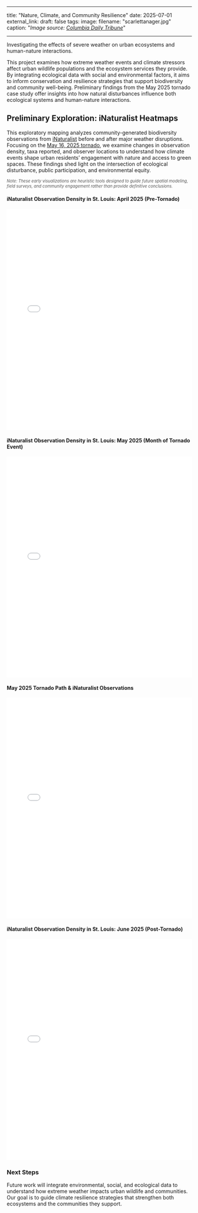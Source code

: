 
---
title: "Nature, Climate, and Community Resilience"
date: 2025-07-01
external_link: 
draft: false
tags:
image: 
  filename: "scarlettanager.jpg"
  caption: "*Image source: [Columbia Daily Tribune](https://www.columbiatribune.com/story/entertainment/human-interest/2011/06/12/colorful-songful-seasonal-birds-flock/21481605007/)*"

---

Investigating the effects of severe weather on urban ecosystems and human-nature interactions. 

<!--more-->

This project examines how extreme weather events and climate stressors affect urban wildlife populations and the ecosystem services they provide. By integrating ecological data with social and environmental factors, it aims to inform conservation and resilience strategies that support biodiversity and community well-being. Preliminary findings from the May 2025 tornado case study offer insights into how natural disturbances influence both ecological systems and human-nature interactions. 

## Preliminary Exploration: iNaturalist Heatmaps

This exploratory mapping analyzes community-generated biodiversity observations from [iNaturalist](https://www.inaturalist.org/observations) before and after major weather disruptions. Focusing on the [May 16, 2025 tornado](https://www.weather.gov/lsx/05_16_2025), we examine changes in observation density, taxa reported, and observer locations to understand how climate events shape urban residents’ engagement with nature and access to green spaces. These findings shed light on the intersection of ecological disturbance, public participation, and environmental equity.

<p style="font-size: 0.8em; color: #555; font-style: italic;">
Note: These early visualizations are heuristic tools designed to guide future spatial modeling, field surveys, and community engagement rather than provide definitive conclusions.
</p>

#### iNaturalist Observation Density in St. Louis: April 2025 (Pre-Tornado)

<iframe src="/maps/heatmap_2025_04.html" width="100%" height="600" style="border:none;"></iframe>

#### iNaturalist Observation Density in St. Louis: May 2025 (Month of Tornado Event)

<iframe src="/maps/heatmap_2025_05.html" width="100%" height="600" style="border:none;"></iframe>

#### May 2025 Tornado Path & iNaturalist Observations

<iframe src="/maps/may_2025_tornado_map.html" width="100%" height="600" style="border:none;"></iframe>

#### iNaturalist Observation Density in St. Louis: June 2025 (Post-Tornado)

<iframe src="/maps/heatmap_2025_06.html" width="100%" height="600" style="border:none;"></iframe>

### Next Steps

Future work will integrate environmental, social, and ecological data to understand how extreme weather impacts urban wildlife and communities. Our goal is to guide climate resilience strategies that strengthen both ecosystems and the communities they support.
